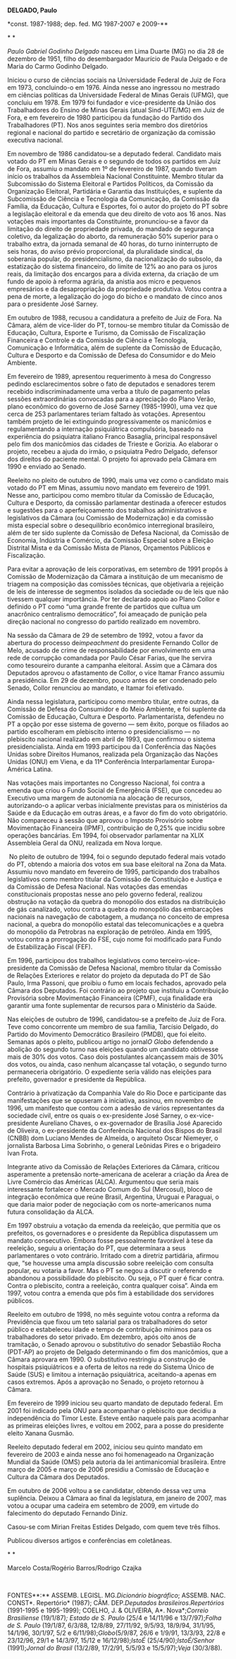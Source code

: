 **DELGADO, Paulo**

\*const. 1987-1988; dep. fed. MG 1987-2007 e 2009-**

* *

*Paulo Gabriel Godinho Delgado* nasceu em Lima Duarte (MG) no dia 28 de
dezembro de 1951, filho do desembargador Maurício de Paula Delgado e de
Maria do Carmo Godinho Delgado.

Iniciou o curso de ciências sociais na Universidade Federal de Juiz de
Fora em 1973, concluindo-o em 1976. Ainda nesse ano ingressou no
mestrado em ciências políticas da Universidade Federal de Minas Gerais
(UFMG), que concluiu em 1978. Em 1979 foi fundador e vice-presidente da
União dos Trabalhadores do Ensino de Minas Gerais (atual Sind-UTE/MG) em
Juiz de Fora, e em fevereiro de 1980 participou da fundação do Partido
dos Trabalhadores (PT). Nos anos seguintes seria membro dos diretórios
regional e nacional do partido e secretário de organização da comissão
executiva nacional.

Em novembro de 1986 candidatou-se a deputado federal. Candidato mais
votado do PT em Minas Gerais e o segundo de todos os partidos em Juiz de
Fora, assumiu o mandato em 1º de fevereiro de 1987, quando tiveram
início os trabalhos da Assembleia Nacional Constituinte. Membro titular
da Subcomissão do Sistema Eleitoral e Partidos Políticos, da Comissão da
Organização Eleitoral, Partidária e Garantia das Instituições, e
suplente da Subcomissão de Ciência e Tecnologia da Comunicação, da
Comissão da Família, da Educação, Cultura e Esportes, foi o autor do
projeto do PT sobre a legislação eleitoral e da emenda que deu direito
de voto aos 16 anos. Nas votações mais importantes da Constituinte,
pronunciou-se a favor da limitação do direito de propriedade privada, do
mandado de segurança coletivo, da legalização do aborto, da remuneração
50% superior para o trabalho extra, da jornada semanal de 40 horas, do
turno ininterrupto de seis horas, do aviso prévio proporcional, da
pluralidade sindical, da soberania popular, do presidencialismo, da
nacionalização do subsolo, da estatização do sistema financeiro, do
limite de 12% ao ano para os juros reais, da limitação dos encargos para
a dívida externa, da criação de um fundo de apoio à reforma agrária, da
anistia aos micro e pequenos empresários e da desapropriação da
propriedade produtiva. Votou contra a pena de morte, a legalização do
jogo do bicho e o mandato de cinco anos para o presidente José Sarney.

Em outubro de 1988, recusou a candidatura a prefeito de Juiz de Fora. Na
Câmara, além de vice-líder do PT, tornou-se membro titular da Comissão
de Educação, Cultura, Esporte e Turismo, da Comissão de Fiscalização
Financeira e Controle e da Comissão de Ciência e Tecnologia, Comunicação
e Informática, além de suplente da Comissão de Educação, Cultura e
Desporto e da Comissão de Defesa do Consumidor e do Meio Ambiente.

Em fevereiro de 1989, apresentou requerimento à mesa do Congresso
pedindo esclarecimentos sobre o fato de deputados e senadores terem
recebido indiscriminadamente uma verba a título de pagamento pelas
sessões extraordinárias convocadas para a apreciação do Plano Verão,
plano econômico do governo de José Sarney (1985-1990), uma vez que cerca
de 253 parlamentares teriam faltado às votações. Apresentou também
projeto de lei extinguindo progressivamente os manicômios e
regulamentando a internação psiquiátrica compulsória, baseado na
experiência do psiquiatra italiano Franco Basaglia, principal
responsável pelo fim dos manicômios das cidades de Trieste e Gorizia. Ao
elaborar o projeto, recebeu a ajuda do irmão, o psiquiatra Pedro
Delgado, defensor dos direitos do paciente mental. O projeto foi
aprovado pela Câmara em 1990 e enviado ao Senado.

Reeleito no pleito de outubro de 1990, mais uma vez como o candidato
mais votado do PT em Minas, assumiu novo mandato em fevereiro de 1991.
Nesse ano, participou como membro titular da Comissão de Educação,
Cultura e Desporto, da comissão parlamentar destinada a oferecer estudos
e sugestões para o aperfeiçoamento dos trabalhos administrativos e
legislativos da Câmara (ou Comissão de Modernização) e da comissão mista
especial sobre o desequilíbrio econômico interregional brasileiro, além
de ter sido suplente da Comissão de Defesa Nacional, da Comissão de
Economia, Indústria e Comércio, da Comissão Especial sobre a Eleição
Distrital Mista e da Comissão Mista de Planos, Orçamentos Públicos e
Fiscalização.

Para evitar a aprovação de leis corporativas, em setembro de 1991 propôs
à Comissão de Modernização da Câmara a instituição de um mecanismo de
triagem na composição das comissões técnicas, que objetivaria a rejeição
de leis de interesse de segmentos isolados da sociedade ou de leis que
não tivessem qualquer importância. Por ter declarado apoio ao Plano
Collor e definido o PT como “uma grande frente de partidos que cultua um
anacrônico centralismo democrático”, foi ameaçado de punição pela
direção nacional no congresso do partido realizado em novembro.

Na sessão da Câmara de 29 de setembro de 1992, votou a favor da abertura
do processo de*impeachment* do presidente Fernando Collor de Melo,
acusado de crime de responsabilidade por envolvimento em uma rede de
corrupção comandada por Paulo César Farias, que lhe servira como
tesoureiro durante a campanha eleitoral. Assim que a Câmara dos
Deputados aprovou o afastamento de Collor, o vice Itamar Franco assumiu
a presidência. Em 29 de dezembro, pouco antes de ser condenado pelo
Senado, Collor renunciou ao mandato, e Itamar foi efetivado.

Ainda nessa legislatura, participou como membro titular, entre outras,
da Comissão de Defesa do Consumidor e do Meio Ambiente, e foi suplente
da Comissão de Educação, Cultura e Desporto. Parlamentarista, defendeu
no PT a opção por esse sistema de governo — sem êxito, porque os
filiados ao partido escolheram em plebiscito interno o presidencialismo
— no plebiscito nacional realizado em abril de 1993, que confirmou o
sistema presidencialista. Ainda em 1993 participou da I Conferência das
Nações Unidas sobre Direitos Humanos, realizada pela Organização das
Nações Unidas (ONU) em Viena, e da 11ª Conferência Interparlamentar
Europa-América Latina.

Nas votações mais importantes no Congresso Nacional, foi contra a emenda
que criou o Fundo Social de Emergência (FSE), que concedeu ao Executivo
uma margem de autonomia na alocação de recursos, autorizando-o a aplicar
verbas inicialmente previstas para os ministérios da Saúde e da Educação
em outras áreas, e a favor do fim do voto obrigatório. Não compareceu à
sessão que aprovou o Imposto Provisório sobre Movimentação Financeira
(IPMF), contribuição de 0,25% que incidiu sobre operações bancárias. Em
1994, foi observador parlamentar na XLIX Assembleia Geral da ONU,
realizada em Nova Iorque.

 No pleito de outubro de 1994, foi o segundo deputado federal mais
votado do PT, obtendo a maioria dos votos em sua base eleitoral na Zona
da Mata. Assumiu novo mandato em fevereiro de 1995, participando dos
trabalhos legislativos como membro titular da Comissão de Constituição e
Justiça e da Comissão de Defesa Nacional. Nas votações das emendas
constitucionais propostas nesse ano pelo governo federal, realizou
obstrução na votação da quebra do monopólio dos estados na distribuição
de gás canalizado, votou contra a quebra do monopólio das embarcações
nacionais na navegação de cabotagem, a mudança no conceito de empresa
nacional, a quebra do monopólio estatal das telecomunicações e a quebra
do monopólio da Petrobras na exploração de petróleo. Ainda em 1995,
votou contra a prorrogação do FSE, cujo nome foi modificado para Fundo
de Estabilização Fiscal (FEF).

Em 1996, participou dos trabalhos legislativos como
terceiro-vice-presidente da Comissão de Defesa Nacional, membro titular
da Comissão de Relações Exteriores e relator do projeto da deputada do
PT de São Paulo, Irma Passoni, que proibiu o fumo em locais fechados,
aprovado pela Câmara dos Deputados. Foi contrário ao projeto que
instituiu a Contribuição Provisória sobre Movimentação Financeira
(CPMF), cuja finalidade era garantir uma fonte suplementar de recursos
para o Ministério da Saúde.

Nas eleições de outubro de 1996, candidatou-se a prefeito de Juiz de
Fora. Teve como concorrente um membro de sua família, Tarcísio Delgado,
do Partido do Movimento Democrático Brasileiro (PMDB), que foi eleito.
Semanas após o pleito, publicou artigo no jornal*O Globo* defendendo a
abolição do segundo turno nas eleições quando um candidato obtivesse
mais de 30% dos votos. Caso dois postulantes alcançassem mais de 30% dos
votos, ou ainda, caso nenhum alcançasse tal votação, o segundo turno
permaneceria obrigatório. O expediente seria válido nas eleições para
prefeito, governador e presidente da República.

Contrário à privatização da Companhia Vale do Rio Doce e participante
das manifestações que se opuseram à iniciativa, assinou, em novembro de
1996, um manifesto que contou com a adesão de vários representantes da
sociedade civil, entre os quais o ex-presidente José Sarney, o
ex-vice-presidente Aureliano Chaves, o ex-governador de Brasília José
Aparecido de Oliveira, o ex-presidente da Conferência Nacional dos
Bispos do Brasil (CNBB) dom Luciano Mendes de Almeida, o arquiteto Oscar
Niemeyer, o jornalista Barbosa Lima Sobrinho, o general Leônidas Pires e
o brigadeiro Ivan Frota.

Integrante ativo da Comissão de Relações Exteriores da Câmara, criticou
asperamente a pretensão norte-americana de acelerar a criação da Área de
Livre Comércio das Américas (ALCA). Argumentou que seria mais
interessante fortalecer o Mercado Comum do Sul (Mercosul), bloco de
integração econômica que reúne Brasil, Argentina, Uruguai e Paraguai, o
que daria maior poder de negociação com os norte-americanos numa futura
consolidação da ALCA.

Em 1997 obstruiu a votação da emenda da reeleição, que permitia que os
prefeitos, os governadores e o presidente da República disputassem um
mandato consecutivo. Embora fosse pessoalmente favorável à tese da
reeleição, seguiu a orientação do PT, que determinara a seus
parlamentares o voto contrário. Irritado com a diretriz partidária,
afirmou que, “se houvesse uma ampla discussão sobre reeleição com
consulta popular, eu votaria a favor. Mas o PT se negou a discutir o
referendo e abandonou a possibilidade do plebiscito. Ou seja, o PT quer
é ficar contra. Contra o plebiscito, contra a reeleição, contra qualquer
coisa”. Ainda em 1997, votou contra a emenda que pôs fim à estabilidade
dos servidores públicos.

Reeleito em outubro de 1998, no mês seguinte votou contra a reforma da
Previdência que fixou um teto salarial para os trabalhadores do setor
público e estabeleceu idade e tempo de contribuição mínimos para os
trabalhadores do setor privado. Em dezembro, após oito anos de
tramitação, o Senado aprovou o substitutivo do senador Sebastião Rocha
(PDT-AP) ao projeto de Delgado determinando o fim dos manicômios, que a
Câmara aprovara em 1990. O substitutivo restringiu a construção de
hospitais psiquiátricos e a oferta de leitos na rede do Sistema Único de
Saúde (SUS) e limitou a internação psiquiátrica, aceitando-a apenas em
casos extremos. Após a aprovação no Senado, o projeto retornou à Câmara.

Em fevereiro de 1999 iniciou seu quarto mandato de deputado federal. Em
2001 foi indicado pela ONU para acompanhar o plebiscito que decidiu a
independência do Timor Leste. Esteve então naquele país para acompanhar
as primeiras eleições livres, e voltou em 2002, para a posse do
presidente eleito Xanana Gusmão.

Reeleito deputado federal em 2002, iniciou seu quinto mandato em
fevereiro de 2003 e ainda nesse ano foi homenageado na Organização
Mundial da Saúde (OMS) pela autoria da lei antimanicomial brasileira.
Entre março de 2005 e março de 2006 presidiu a Comissão de Educação e
Cultura da Câmara dos Deputados.

Em outubro de 2006 voltou a se candidatar, obtendo dessa vez uma
suplência. Deixou a Câmara ao final da legislatura, em janeiro de 2007,
mas votou a ocupar uma cadeira em setembro de 2009, em virtude do
falecimento do deputado Fernando Diniz.

Casou-se com Mirian Freitas Estides Delgado, com quem teve três filhos.

Publicou diversos artigos e conferências em coletâneas.

* *

Marcelo Costa/Rogério Barros/Rodrigo Czajka

 

FONTES**:** ASSEMB. LEGISL. MG.*Dicionário biográfico*; ASSEMB. NAC.
CONST*. Repertório* (1987); CÂM. DEP.*Deputados
brasileiros*.*Repertórios* (1991-1995 e 1995-1999); COELHO, J. &
OLIVEIRA, A*. Nova*;*Correio Brasiliense* (19/1/87)*; Estado de S.
Paulo* (25/4 e 14/11/96 e 13/7/97);*Folha de S. Paulo* (19/1/87, 6/3/88,
12/8/89, 27/11/92, 9/5/93, 18/9/94, 31/1/95, 14/1/96, 30/1/97, 5/2 e
6/11/98);*Globo*(5/9/87, 26/6 e 1/9/91, 13/3/93, 22/8 e 23/12/96, 29/1 e
14/3/97, 15/12 e 16/12/98);*IstoÉ* (25/4/90);*IstoÉ/Senhor*
(1991);*Jornal do Brasil* (13/2/89, 17/2/91, 5/5/93 e 15/5/97);*Veja*
(30/3/88).

 

 
